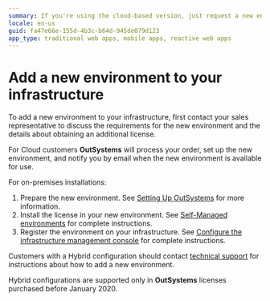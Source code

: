 ```yaml
---
summary: If you're using the cloud-based version, just request a new environment. If you're using the on-premises version, you need to get a license for the new environment.
locale: en-us
guid: fa47e66e-155d-4b3c-b64d-945de079d123
app_type: traditional web apps, mobile apps, reactive web apps
---
```


# Add a new environment to your infrastructure

To add a new environment to your infrastructure, first contact your sales representative to discuss the requirements for the new environment and the details about obtaining an additional license.

For Cloud customers **OutSystems** will process your order, set up the new environment, and notify you by email when the new environment is available for use. 

For on-premises installations:

1. Prepare the new environment. See [Setting Up OutSystems](https://success.outsystems.com/Documentation/11/Setting_Up_OutSystems#On-Premises) for more information.
1. Install the license in your new environment. See [Self-Managed environments](https://success.outsystems.com/Support/Enterprise_Customers/Licensing/Manage_and_Upgrade/03_Get_a_license_file_for_an_environment#Self-managed_environments) for complete instructions.
1. Register the environment on your infrastructure. See [Configure the infrastructure management console](https://success.outsystems.com/Documentation/11/Setting_Up_OutSystems/Configure_the_infrastructure_management_console) for complete instructions.

Customers with a Hybrid configuration should contact [technical support](https://success.outsystems.com/Support/Enterprise_Customers/OutSystems_Support/01_Contact_OutSystems_technical_support) for instructions about how to add a new environment.

<div class="info" markdown="1">

Hybrid configurations are supported only in **OutSystems** licenses purchased before January 2020. 

</div>

